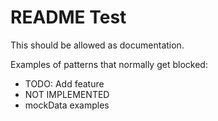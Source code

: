 # README Test

This should be allowed as documentation.

Examples of patterns that normally get blocked:
- TODO: Add feature
- NOT IMPLEMENTED
- mockData examples
